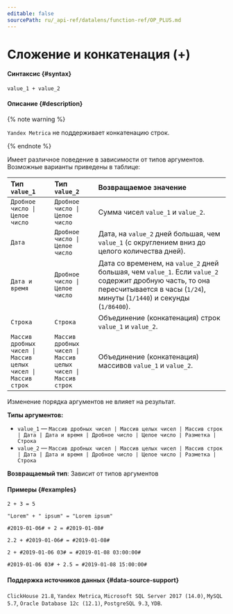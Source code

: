 ```yaml
---
editable: false
sourcePath: ru/_api-ref/datalens/function-ref/OP_PLUS.md
---
```


# Сложение и конкатенация (+)



#### Синтаксис {#syntax}


```
value_1 + value_2
```

#### Описание {#description}

{% note warning %}

`Yandex Metrica` не поддерживает конкатенацию строк.

{% endnote %}

Имеет различное поведение в зависимости от типов аргументов. Возможные варианты приведены в таблице:

| Тип `value_1`                                                                   | Тип `value_2`                                                                   | Возвращаемое значение                                                                                                                                                                |
|:--------------------------------------------------------------------------------|:--------------------------------------------------------------------------------|:-------------------------------------------------------------------------------------------------------------------------------------------------------------------------------------|
| <code>Дробное число &#124; Целое число</code>                                   | <code>Дробное число &#124; Целое число</code>                                   | Сумма чисел `value_1` и `value_2`.                                                                                                                                                   |
| `Дата`                                                                          | <code>Дробное число &#124; Целое число</code>                                   | Дата, на `value_2` дней большая, чем `value_1` (с округлением вниз до целого количества дней).                                                                                       |
| `Дата и время`                                                                  | <code>Дробное число &#124; Целое число</code>                                   | Дата со временем, на `value_2` дней большая, чем `value_1`. Если `value_2` содержит дробную часть, то она пересчитывается в часы (`1/24`),  минуты (`1/1440`) и секунды (`1/86400`). |
| `Строка`                                                                        | `Строка`                                                                        | Объединение (конкатенация) строк `value_1` и `value_2`.                                                                                                                              |
| <code>Массив дробных чисел &#124; Массив целых чисел &#124; Массив строк</code> | <code>Массив дробных чисел &#124; Массив целых чисел &#124; Массив строк</code> | Объединение (конкатенация) массивов `value_1` и `value_2`.                                                                                                                           |

Изменение порядка аргументов не влияет на результат.

**Типы аргументов:**
- `value_1` — `Массив дробных чисел | Массив целых чисел | Массив строк | Дата | Дата и время | Дробное число | Целое число | Разметка | Строка`
- `value_2` — `Массив дробных чисел | Массив целых чисел | Массив строк | Дата | Дата и время | Дробное число | Целое число | Разметка | Строка`


**Возвращаемый тип**: Зависит от типов аргументов

#### Примеры {#examples}

```
2 + 3 = 5
```

```
"Lorem" + " ipsum" = "Lorem ipsum"
```

```
#2019-01-06# + 2 = #2019-01-08#
```

```
2.2 + #2019-01-06# = #2019-01-08#
```

```
2 + #2019-01-06 03# = #2019-01-08 03:00:00#
```

```
#2019-01-06 03# + 2.5 = #2019-01-08 15:00:00#
```


#### Поддержка источников данных {#data-source-support}

`ClickHouse 21.8`, `Yandex Metrica`, `Microsoft SQL Server 2017 (14.0)`, `MySQL 5.7`, `Oracle Database 12c (12.1)`, `PostgreSQL 9.3`, `YDB`.
